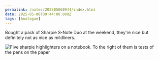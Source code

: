 ```yaml
---
permalink: /notes/202505060944/index.html
date: 2025-05-06T09:44:00.000Z
tags: [Analogue]
---
```


Bought a pack of Sharpie S-Note Duo at the weekend, they're nice but definitely not as nice as mildliners. 

![Five sharpie highlighters on a notebook. To the right of them is tests of the pens on the paper](https://cdn.rknight.me/site/2025/sharpie-s-note-duo-test.jpg)